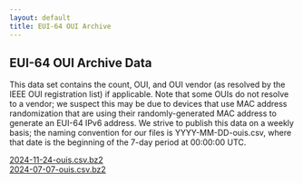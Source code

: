 ```yaml
---
layout: default
title: EUI-64 OUI Archive
---
```


## EUI-64 OUI Archive Data

This data set contains the count, OUI, and OUI vendor (as resolved by the IEEE
OUI registration list) if applicable. Note that some OUIs do not resolve to a
vendor; we suspect this may be due to devices that use MAC address randomization
that are using their randomly-generated MAC address to generate an EUI-64 IPv6
address. We strive to publish this data on a weekly basis; the naming convention
for our files is YYYY-MM-DD-ouis.csv, where that date is the beginning of the
7-day period at 00:00:00 UTC.

<!-- [](data/ouis/)<br> -->
[2024-11-24-ouis.csv.bz2](/data/ouis/2024-11-24-ouis.csv.bz2)<br>
[2024-07-07-ouis.csv.bz2](/data/ouis/2024-07-07-ouis.csv.bz2)<br>
